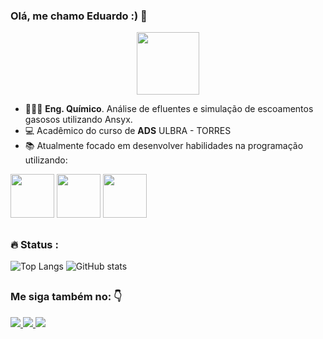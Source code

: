 ### Olá, me chamo Eduardo :) 👋

<div id="header" align="center">
  <img src="https://media.giphy.com/media/M9gbBd9nbDrOTu1Mqx/giphy.gif" width="100"/>
</div>

  - 👨🏼‍🔬 **Eng. Químico**. Análise de efluentes e simulação de escoamentos gasosos utilizando Ansyx.
  - 💻 Acadêmico do curso de **ADS** ULBRA - TORRES 
  - 📚 Atualmente focado em desenvolver habilidades na programação utilizando:
  <div style ="display: inline">
    <img width ='70' height ='70' src="https://cdn.jsdelivr.net/gh/devicons/devicon/icons/javascript/javascript-original.svg" />
    <img width ='70' height ='70' src="https://cdn.jsdelivr.net/gh/devicons/devicon/icons/java/java-original-wordmark.svg" />
    <img width ='70' height ='70' src="https://cdn.jsdelivr.net/gh/devicons/devicon/icons/nodejs/nodejs-original-wordmark.svg" />
  </div>
  
##

### :fire: Status :
![Top Langs](https://github-readme-stats.vercel.app/api/top-langs/?username=eduardoscheffer&theme=aura)
![GitHub stats](https://github-readme-stats.vercel.app/api?username=eduardoscheffer&show_icons=true&theme=aura)
##

### Me siga também no: 👇
<a href ="https://www.linkedin.com/in/eduardo-scheffer-12b4aa241/">
  <img src ="https://img.shields.io/badge/linkedin-%230077B5.svg?style=for-the-badge&logo=linkedin&logoColor=white" />
</a>
<a href ="https://www.instagram.com/duduscheffer/?igshid=YmMyMTA2M2Y%3D">
  <img src ="https://img.shields.io/badge/Instagram-%23E4405F.svg?style=for-the-badge&logo=Instagram&logoColor=white" />
</a>
<a href ="#">
  <img src ="https://img.shields.io/badge/Facebook-%231877F2.svg?style=for-the-badge&logo=Facebook&logoColor=white" />
</a>

##

